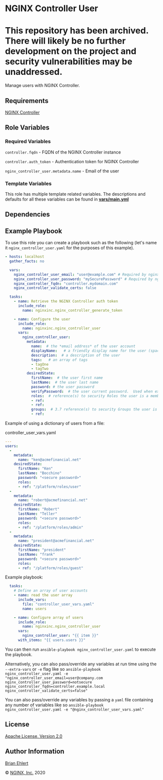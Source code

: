 NGINX Controller User
==========================

# This repository has been archived. There will likely be no further development on the project and security vulnerabilities may be unaddressed.

Manage users with NGINX Controller.

Requirements
------------

[NGINX Controller](https://www.nginx.com/products/nginx-controller/)

Role Variables
--------------

### Required Variables

`controller.fqdn` - FQDN of the NGINX Controller instance

`controller.auth_token` - Authentication token for NGINX Controller

`nginx_controller_user.metadata.name` -  Email of the user

### Template Variables

This role has multiple template related variables. The descriptions and defaults for all these variables can be found in **[vars/main.yml](./vars/main.yml)**

Dependencies
------------

Example Playbook
----------------

To use this role you can create a playbook such as the following (let's name it `nginx_controller_user.yaml` for the purposes of this example).

```yaml
- hosts: localhost
  gather_facts: no

  vars:
    nginx_controller_user_email: "user@example.com" # Required by nginx_controller_generate_token role
    nginx_controller_user_password: "mySecurePassword" # Required by nginx_controller_generate_token role
    nginx_controller_fqdn: "controller.mydomain.com"
    nginx_controller_validate_certs: false

  tasks:
    - name: Retrieve the NGINX Controller auth token
      include_role:
        name: nginxinc.nginx_controller_generate_token

    - name: Configure the user
      include_role:
        name: nginxinc.nginx_controller_user
      vars:
        nginx_controller_user:
          metadata:
            name:  # the *email address* of the user account
            displayName:   # a friendly display name for the user (spaces and special characters allowed)
            description:  # a description of the user
            tags:   # an array of tags
            - tagOne
            - tagTwo
          desiredState:
            firstName:  # the user first name
            lastName:  # the user last name
            password: # the user password
            verifyPassword:  # the user current password.  Used when existing user updates their own account
            roles:  # reference(s) to security Roles the user is a member of
            - ref: 
            - ref: 
            groups:  # 3.7 reference(s) to security Groups the user is a member of
            - ref:   
```

Example of using a dictionary of users from a file:

controller_user_vars.yaml

```yaml
---
users:
  - 
    metadata:
      name: "ken@acmefinancial.net"
    desiredState:
      firstName: "Ken"
      lastName: "Bocchino"
      password: "<secure password>"
      roles:
      - ref: "/platform/roles/user"
  - 
    metadata:
      name: "robert@acmefinancial.net"
    desiredState:
      firstName: "Robert"
      lastName: "Teller"
      password: "<secure password>"
      roles: 
      - ref: "/platform/roles/admin"
  - 
    metadata:
      name: "president@acmefinancial.net"
    desiredState:
      firstName: "president"
      lastName: "frank"
      password: "<secure password>"
      roles:
      - ref: "/platform/roles/guest"
```

Example playbook:

```yaml
  tasks:
    # Define an array of user accounts
    - name: read the user array
      include_vars:
        file: "controller_user_vars.yaml"
        name: users

    - name: Configure array of users
      include_role:
        name: nginxinc.nginx_controller_user
      vars:
        nginx_controller_user: "{{ item }}"
      with_items: "{{ users.users }}"
```

You can then run `ansible-playbook nginx_controller_user.yaml` to execute the playbook.

Alternatively, you can also pass/override any variables at run time using the `--extra-vars` or `-e` flag like so `ansible-playbook nginx_controller_user.yaml -e "nginx_controller_user_email=user@company.com nginx_controller_user_password=notsecure nginx_controller_fqdn=controller.example.local nginx_controller_validate_certs=false"`

You can also pass/override any variables by passing a `yaml` file containing any number of variables like so `ansible-playbook nginx_controller_user.yaml -e "@nginx_controller_user_vars.yaml"`

License
-------

[Apache License, Version 2.0](./LICENSE)

Author Information
------------------

[Brian Ehlert](https://github.com/brianehlert)

&copy; [NGINX, Inc.](https://www.nginx.com/) 2020
